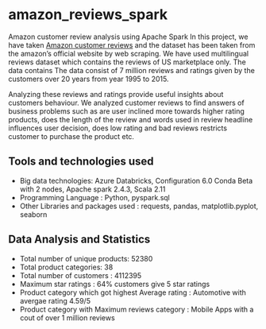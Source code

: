 # amazon_reviews_spark
Amazon customer review analysis using Apache Spark
In this project, we have taken [Amazon customer reviews](https://s3.amazonaws.com/amazon-reviews-pds/tsv/index.txt) and the dataset has been taken from the amazon’s official website by web scraping. We have used multilingual reviews dataset which contains the reviews of US marketplace only. The data contains The data consist of 7 million reviews and ratings given by the customers over 20 years from year 1995 to 2015. 


Analyzing these reviews and ratings provide useful insights about customers behaviour. We analyzed customer reviews to find answers of business problems such as are user inclined more towards higher rating products, does the length of the review and words used in review headline influences user decision, does low rating and bad reviews restricts customer to purchase the product etc. 
## Tools and technologies used
* Big data technologies: Azure Databricks, Configuration 6.0 Conda Beta with 2 nodes, Apache spark 2.4.3, Scala 2.11
* Programming Language : Python, pyspark.sql
* Other Libraries and packages used : requests, pandas, matplotlib.pyplot, seaborn
## Data Analysis and Statistics
* Total number of unique products: 52380
* Total product categories: 38
* Total number of customers : 4112395
* Maximum star ratings :  64% customers give 5 star ratings
* Product category which got highest Average rating : Automotive with avergae rating 4.59/5
* Product category with Maximum reviews category : Mobile Apps with a cout of over 1 million reviews
